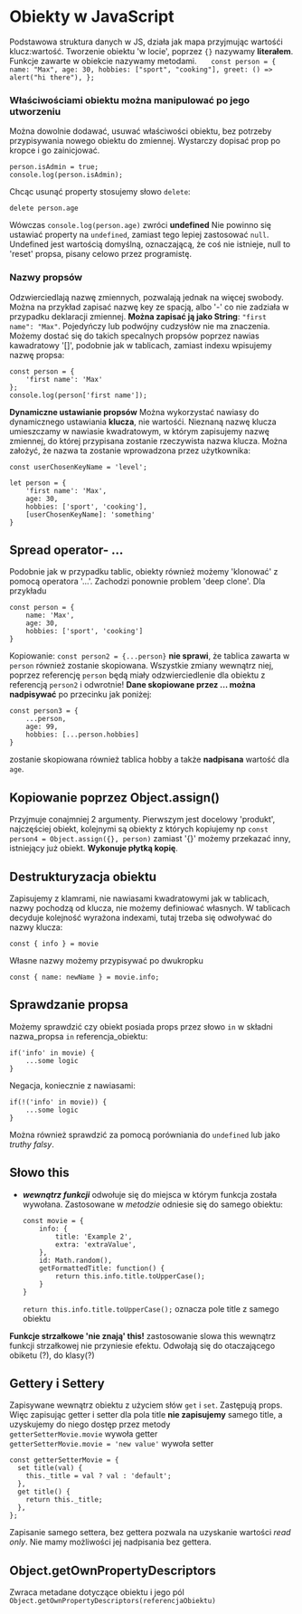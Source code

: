 # Obiekty w JavaScript

Podstawowa struktura danych w JS, działa jak mapa przyjmując wartośći klucz:wartość. Tworzenie obiektu 'w locie', poprzez `{}` nazywamy **literałem**. Funkcje zawarte w obiekcie nazywamy metodami.
`    const person = {
    name: "Max",
    age: 30,
    hobbies: ["sport", "cooking"],
    greet: () => alert("hi there"),
    };
   `

### Właściwościami obiektu można manipulować po jego utworzeniu

Można dowolnie dodawać, usuwać właściwości obiektu, bez potrzeby przypisywania nowego obiektu do zmiennej. Wystarczy dopisać prop po kropce i go zainicjować.

```
person.isAdmin = true;
console.log(person.isAdmin);
```

Chcąc usunąć property stosujemy słowo `delete`:

```
delete person.age
```

Wówczas `console.log(person.age)` zwróci **undefined**
Nie powinno się ustawiać property na `undefined`, zamiast tego lepiej zastosować `null`. Undefined jest wartością domyślną, oznaczającą, że coś nie istnieje, null to 'reset' propsa, pisany celowo przez programistę.

### Nazwy propsów

Odzwierciedlają nazwę zmiennych, pozwalają jednak na więcej swobody. Można na przykład zapisać nazwę key ze spacją, albo '-' co nie zadziała w przypadku deklaracji zmiennej. **Można zapisać ją jako String**: `"first name": "Max"`. Pojedyńczy lub podwójny cudzysłów nie ma znaczenia.
Możemy dostać się do takich specalnych propsów poprzez nawias kawadratowy '[]', podobnie jak w tablicach, zamiast indexu wpisujemy nazwę propsa:

```
const person = {
    'first name': 'Max'
};
console.log(person['first name']);
```

**Dynamiczne ustawianie propsów**
Można wykorzystać nawiasy do dynamicznego ustawiania **klucza**, nie wartośći. Nieznaną nazwę klucza umieszczamy w nawiasie kwadratowym, w którym zapisujemy nazwę zmiennej, do której przypisana zostanie rzeczywista nazwa klucza. Można założyć, że nazwa ta zostanie wprowadzona przez użytkownika:

```
const userChosenKeyName = 'level';

let person = {
    'first name': 'Max',
    age: 30,
    hobbies: ['sport', 'cooking'],
    [userChosenKeyName]: 'something'
}
```

## Spread operator- ...

Podobnie jak w przypadku tablic, obiekty również możemy 'klonować' z pomocą operatora '...'. Zachodzi ponownie problem 'deep clone'. Dla przykładu

```
const person = {
    name: 'Max',
    age: 30,
    hobbies: ['sport', 'cooking']
}
```

Kopiowanie: `const person2 = {...person}` **nie sprawi**, że tablica zawarta w `person` również zostanie skopiowana. Wszystkie zmiany wewnątrz niej, poprzez referencję `person` będą miały odzwierciedlenie dla obiektu z referencją `person2` i odwrotnie! **Dane skopiowane przez ... można nadpisywać** po przecinku jak poniżej:

```
const person3 = {
    ...person,
    age: 99,
    hobbies: [...person.hobbies]
}
```

zostanie skopiowana również tablica hobby a także **nadpisana** wartość dla `age`.

## Kopiowanie poprzez Object.assign()

Przyjmuje conajmniej 2 argumenty. Pierwszym jest docelowy 'produkt', najczęściej obiekt, kolejnymi są obiekty z których kopiujemy np `const person4 = Object.assign({}, person)` zamiast '{}' możemy przekazać inny, istniejący już obiekt. **Wykonuje płytką kopię**.

## Destrukturyzacja obiektu

Zapisujemy z klamrami, nie nawiasami kwadratowymi jak w tablicach, nazwy pochodzą od klucza, nie możemy definiować własnych. W tablicach decyduje kolejność wyrażona indexami, tutaj trzeba się odwoływać do nazwy klucza:

```
const { info } = movie
```

Własne nazwy możemy przypisywać po dwukropku

```
const { name: newName } = movie.info;
```

## Sprawdzanie propsa

Możemy sprawdzić czy obiekt posiada props przez słowo `in` w składni nazwa_propsa `in` referencja_obiektu:

```
if('info' in movie) {
    ...some logic
}
```

Negacja, koniecznie z nawiasami:

```
if(!('info' in movie)) {
    ...some logic
}
```

Można również sprawdzić za pomocą porówniania do `undefined` lub jako _truthy falsy_.

## Słowo this

- **_wewnątrz funkcji_** odwołuje się do miejsca w którym funkcja została wywołana. Zastosowane w _metodzie_ odniesie się do samego obiektu:

    ```
    const movie = {
        info: {
            title: 'Example 2',
            extra: 'extraValue',
        },
        id: Math.random(),
        getFormattedTitle: function() {
            return this.info.title.toUpperCase();
        }
    }
    ```
    `return this.info.title.toUpperCase();` oznacza pole title z samego obiektu

**Funkcje strzałkowe 'nie znają' this!** zastosowanie slowa this wewnątrz funkcji strzałkowej nie przyniesie efektu. Odwołają się do otaczającego obiketu (?), do klasy(?)

## Gettery i Settery
Zapisywane wewnątrz obiektu z użyciem słów `get` i `set`. Zastępują props. Więc zapisując getter i setter dla pola title **nie zapisujemy** samego title, a uzyskujemy do niego dostęp przez metody  
`getterSetterMovie.movie` wywoła getter  
`getterSetterMovie.movie = 'new value'` wywoła setter
```
const getterSetterMovie = {
  set title(val) {
    this._title = val ? val : 'default';
  },
  get title() {
    return this._title;
  },
};
```

Zapisanie samego settera, bez gettera pozwala na uzyskanie wartości *read only*. Nie mamy możliwości jej nadpisania bez gettera. 

## Object.getOwnPropertyDescriptors
Zwraca metadane dotyczące obiektu i jego pól
`Object.getOwnPropertyDescriptors(referencjaObiektu)`
